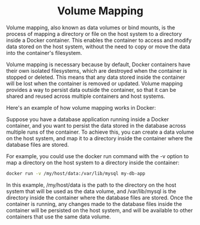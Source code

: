 <h1 align="center"> Volume Mapping </h1>

Volume mapping, also known as data volumes or bind mounts, is the process of mapping a directory or file on the host system to a directory inside a Docker container. This enables the container to access and modify data stored on the host system, without the need to copy or move the data into the container's filesystem.

Volume mapping is necessary because by default, Docker containers have their own isolated filesystems, which are destroyed when the container is stopped or deleted. This means that any data stored inside the container will be lost when the container is removed or updated. Volume mapping provides a way to persist data outside the container, so that it can be shared and reused across multiple containers and host systems.

Here's an example of how volume mapping works in Docker:

Suppose you have a database application running inside a Docker container, and you want to persist the data stored in the database across multiple runs of the container. To achieve this, you can create a data volume on the host system, and map it to a directory inside the container where the database files are stored.

For example, you could use the docker run command with the -v option to map a directory on the host system to a directory inside the container:

```bash
docker run -v /my/host/data:/var/lib/mysql my-db-app
```

In this example, /my/host/data is the path to the directory on the host system that will be used as the data volume, and /var/lib/mysql is the directory inside the container where the database files are stored. Once the container is running, any changes made to the database files inside the container will be persisted on the host system, and will be available to other containers that use the same data volume.